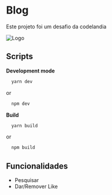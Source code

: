 
# Blog

Este projeto foi um desafio da codelandia 


![Logo](https://media.discordapp.net/attachments/585933824668598346/1139290896790212650/image.png?width=1202&height=676)


## Scripts

**Development mode**

```bash
  yarn dev 
```
or 
```bash
  npm dev  
```

**Build**

```bash
  yarn build 
```
or 
```bash
  npm build  
```
## Funcionalidades

- Pesquisar
- Dar/Remover Like